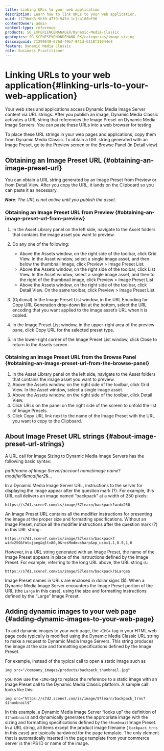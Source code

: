 ```yaml
---
title: Linking URLs to your web application
description: Learn how to link URLs to your web application.
uuid: 1179bdd3-9b39-47f9-945d-1c1ca186bf96
contentOwner: admin
content-type: reference
products: SG_EXPERIENCEMANAGER/Dynamic-Media-Classic
geptopics: SG_SCENESEVENONDEMAND_PK/categories/image_sizing
discoiquuid: 71299640-676d-49b7-841d-6118f31044e8
feature: Dynamic Media Classic
role: Business Practitioner
---
```


# Linking URLs to your web application{#linking-urls-to-your-web-application}

Your web sites and applications access Dynamic Media Image Server content via URL strings. After you publish an image, Dynamic Media Classic activates a URL string that references the Image Preset on Dynamic Media Image Servers. You can paste these URLs into a web browser for testing.

To place these URL strings in your web pages and applications, copy them from Dynamic Media Classic. To obtain a URL string generated with an Image Preset, go to the Preview screen or the Browse Panel (in Detail view).

## Obtaining an Image Preset URL {#obtaining-an-image-preset-url}

You can obtain a URL string generated by an Image Preset from Preview or from Detail View. After you copy the URL, it lands on the Clipboard so you can paste it as necessary.

***Note**: The URL is not active until you publish the asset.*

### Obtaining an Image Preset URL from Preview {#obtaining-an-image-preset-url-from-preview}

1. In the Asset Library panel on the left side, navigate to the Asset folders that contains the image asset you want to preview.
1. Do any one of the following:

    * Above the Assets window, on the right side of the toolbar, click Grid View. In the Asset window, select a single image asset, and then below the thumbnail image, click Preview > Image Preset List.
    * Above the Assets window, on the right side of the toolbar, click List View. In the Asset window, select a single image asset, and then to the right of the thumbnail image, click Preview > Image Preset List.
    * Above the Assets window, on the right side of the toolbar, click Detail View. On the same toolbar, click Preview > Image Preset List.

1. (Optional) In the Image Preset List window, in the URL Encoding for Copy URL Generation drop-down list at the bottom, select the URL encoding that you want applied to the image asset’s URL when it is copied.
1. In the Image Preset List window, in the upper-right area of the preview pane, click Copy URL for the selected preset type.
1. In the lower-right corner of the Image Preset List window, click Close to return to the Assets screen.

### Obtaining an Image Preset URL from the Browse Panel {#obtaining-an-image-preset-url-from-the-browse-panel}

1. In the Asset Library panel on the left side, navigate to the Asset folders that contains the image asset you want to preview.
1. Above the Assets window, on the right side of the toolbar, click Grid View. In the Asset window, select a single image asset.
1. Above the Assets window, on the right side of the toolbar, click Detail View.
1. Click URLs on the panel on the right side of the screen to unfold the list of Image Presets.
1. Click Copy URL link next to the name of the Image Preset with the URL you want to copy to the Clipboard.

## About Image Preset URL strings {#about-image-preset-url-strings}

A URL call for Image Sizing to Dynamic Media Image Servers has the following basic syntax:

*path*/*name of Image Server*/*account name*/*image name*?*modifier1*&*modifier2*&...

In a Dynamic Media Image Server URL, instructions to the server for displaying the image appear after the question mark (?). For example, this URL call delivers an image named “backpack” at a width of 250 pixels:

```as3
https://s7d1.scene7.com/is/image/S7learn/backpack?wid=250
```

An Image Preset URL contains all the modifier instructions for presenting the image at the proper size and formatting specifications. Without an Image Preset, notice all the modifier instructions after the question mark (?) in this URL string:

```as3
https://s7d1.scene7.com/is/image/S7learn/backpack?wid=250&fmt=jpeg&qlt=80,0&resMode=sharp&op_usm=1.1,0.5,1,0
```

However, in a URL string generated with an Image Preset, the name of the Image Preset appears in place of the instructions defined by the Image Preset. For example, referring to the long URL above, the URL string is:

```as3
https://s7d1.scene7.com/is/image/S7learn/backpack?$Large$
```

Image Preset names in URLs are enclosed in dollar signs ($). When a Dynamic Media Image Server encounters the Image Preset portion of the URL (the `Large` in this case), using the size and formatting instructions defined by the “Large” Image Preset.

## Adding dynamic images to your web page {#adding-dynamic-images-to-your-web-page}

To add dynamic images to your web page, the `<IMG>` tag in your HTML web page code typically is modified using the Dynamic Media Classic URL string to make a request to Dynamic Media Image Servers. This string produces the image at the size and formatting specifications defined by the Image Preset.

For example, instead of the typical call to open a static image such as

```as3
img src="/company_images/products/backpack_thumbnail.jpg"
```

you now use the `<IMG>`tag to replace the reference to a static image with an Image Preset call to the Dynamic Media Classic platform. A sample call looks like this:

```as3
img src="https://s7d2.scene7.com/is/image/S7learn/backpack_trns?$thumbnail$”
```

In this example, a Dynamic Media Image Server “looks up” the definition of `$thumbnail$` and dynamically generates the appropriate image with the sizing and formatting specifications defined by the `thumbnail`Image Preset. In a URL string, all items except the product image filename ( `backpack_trns` in this case) are typically hardwired for the page template. The only element that is automatically inserted in the page template from your commerce server is the IPS ID or name of the image.
